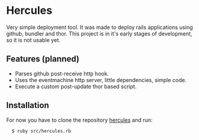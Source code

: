 # Hercules
      
  Very simple deployment tool. It was made to deploy rails applications using github, bundler and thor.
  This project is in it's early stages of development, so it is not usable yet.
  
## Features (planned)

  * Parses github post-receive http hook.
  * Uses the eventmachine http server, little dependencies, simple code.
  * Execute a custom post-update thor based script.
  
## Installation

  For now you have to clone the repository [hercules](http://github.com/diogob/hercules)
  and run:
  
      $ ruby src/hercules.rb

